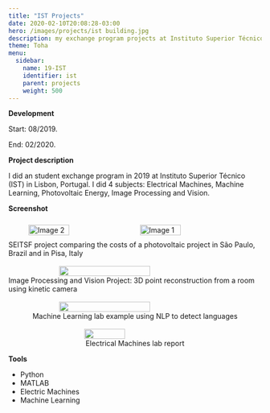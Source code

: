```yaml
---
title: "IST Projects"
date: 2020-02-10T20:08:28-03:00
hero: /images/projects/ist building.jpg
description: my exchange program projects at Instituto Superior Técnico - Lisboa, Portugal
theme: Toha
menu:
  sidebar:
    name: 19-IST
    identifier: ist
    parent: projects
    weight: 500
---
```



**Development**

Start: 08/2019.

End: 02/2020.


**Project description**

I did an student exchange program in 2019 at Instituto Superior Técnico (IST) in Lisbon, Portugal. I did 4 subjects: Electrical Machines, Machine Learning, Photovoltaic Energy, Image Processing and Vision.

**Screenshot**

<div style="display: flex; flex-wrap: wrap; justify-content: center;">
    <img src="/mrcmarc/posts/projects/images/ist/PV slides.png" alt="Image 2" style="width: 40%; margin: 10px;">
    <img src="/mrcmarc/posts/projects/images/ist/PV.png" alt="Image 1" style="width: 40%; margin: 10px;">
    <figcaption>SEITSF project comparing the costs of a photovoltaic project in São Paulo, Brazil and in Pisa, Italy</figcaption>
</div>

<div style="display: flex; flex-direction: column;  align-items: center;">
<br>
  <img src="/mrcmarc/posts/projects/images/ist/piv.jpg" width="60%" align="center" >
      <figcaption>Image Processing and Vision Project: 3D point reconstruction from a room using kinetic camera</figcaption>
<br>
  <img src="/mrcmarc/posts/projects/images/ist/machine learning nlp.png" width="60%" align="center" >
      <figcaption>Machine Learning lab example using NLP to detect languages</figcaption>

<br>
  <img src="/mrcmarc/posts/projects/images/ist/machines.png" width="40%" align="center" >
      <figcaption>Electrical Machines lab report</figcaption>

</div>


**Tools**
- Python
- MATLAB
- Electric Machines
- Machine Learning